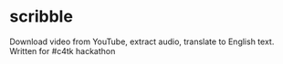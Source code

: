 # scribble
Download video from YouTube, extract audio, translate to English text. Written for #c4tk hackathon
